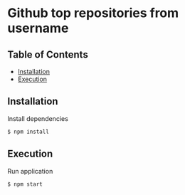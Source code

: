 # Github top repositories from username

## Table of Contents

- [Installation](#Installation)
- [Execution](#Execution)

## Installation

Install dependencies
```bash
$ npm install
```

## Execution

Run application
```bash
$ npm start
```